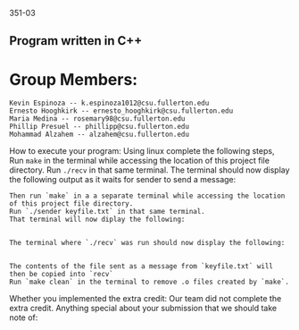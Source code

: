 
351-03
## Program written in C++

# Group Members:
    Kevin Espinoza -- k.espinoza1012@csu.fullerton.edu
    Ernesto Hooghkirk -- ernesto_hooghkirk@csu.fullerton.edu
    Maria Medina -- rosemary98@csu.fullerton.edu
    Phillip Presuel -- phillipp@csu.fullerton.edu
    Mohammad Alzahem -- alzahem@csu.fullerton.edu

How to execute your program:
    Using linux complete the following steps,
    Run `make` in the terminal while accessing the location of this project file directory.
    Run `./recv` in that same terminal.
    The terminal should now display the following output as it waits for sender to send a message:


    Then run `make` in a a separate terminal while accessing the location of this project file directory.
    Run `./sender keyfile.txt` in that same terminal.
    That terminal will now diplay the following:


    The terminal where `./recv` was run should now display the following:


    The contents of the file sent as a message from `keyfile.txt` will then be copied into `recv`
    Run `make clean` in the terminal to remove .o files created by `make`.

Whether you implemented the extra credit:
    Our team did not complete the extra credit.
Anything special about your submission that we should take note of:
